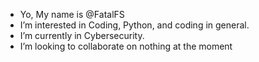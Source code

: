 - Yo, My name is @FatalFS
- I’m interested in Coding, Python, and coding in general.
- I’m currently in Cybersecurity.
- I’m looking to collaborate on nothing at the moment

<!---
FatalFS/FatalFS is a ✨ special ✨ repository because its `README.md` (this file) appears on your GitHub profile.
You can click the Preview link to take a look at your changes.
--->
